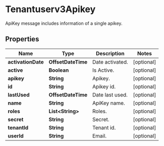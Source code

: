 

# Tenantuserv3Apikey

ApiKey message includes information of a single apikey.

## Properties

| Name | Type | Description | Notes |
|------------ | ------------- | ------------- | -------------|
|**activationDate** | **OffsetDateTime** | Date activated. |  [optional] |
|**active** | **Boolean** | Is Active. |  [optional] |
|**apikey** | **String** | Apikey. |  [optional] |
|**id** | **String** | Apikey id. |  [optional] |
|**lastUsed** | **OffsetDateTime** | Date last used. |  [optional] |
|**name** | **String** | ApiKey name. |  [optional] |
|**roles** | **List&lt;String&gt;** | Roles. |  [optional] |
|**secret** | **String** | Secret. |  [optional] |
|**tenantId** | **String** | Tenant id. |  [optional] |
|**userId** | **String** | Email. |  [optional] |



